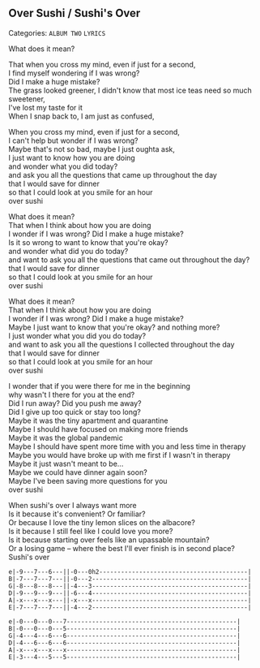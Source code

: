 ## Over Sushi / Sushi's Over  
Categories: `ALBUM TWO` `LYRICS`  
  
What does it mean?  
<!-- That when I think about how you are doing, I wonder if I was wrong?  
The next thought I have is wondering if I was wrong? -->  
That when you cross my mind, even if just for a second,  
I find myself wondering if I was wrong?  
Did I make a huge mistake?  
The grass looked greener, I didn't know that most ice teas need so much sweetener,  
I've lost my taste for it  
When I snap back to, I am just as confused,  
  
  
When you cross my mind, even if just for a second,  
I can't help but wonder if I was wrong?  
Maybe that's not so bad, maybe I just oughta ask,  
I just want to know how you are doing  
and wonder what you did today?  
and ask you all the questions that came up throughout the day  
that I would save for dinner  
so that I could look at you smile for an hour  
over sushi  
  
What does it mean?  
That when I think about how you are doing  
I wonder if I was wrong? Did I make a huge mistake?  
Is it so wrong to want to know that you're okay?  
and wonder what did you do today?  
and want to ask you all the questions that came out throughout the day?  
that I would save for dinner  
so that I could look at you smile for an hour  
over sushi  
  
What does it mean?  
That when I think about how you are doing  
I wonder if I was wrong? Did I make a huge mistake?  
Maybe I just want to know that you're okay? and nothing more?  
I just wonder what you did you do today?  
and want to ask you all the questions I collected throughout the day  
that I would save for dinner  
so that I could look at you smile for an hour  
over sushi  
  
I wonder that if you were there for me in the beginning  
why wasn't I there for you at the end?  
Did I run away? Did you push me away?  
Did I give up too quick or stay too long?  
Maybe it was the tiny apartment and quarantine  
Maybe I should have focused on making more friends  
Maybe it was the global pandemic  
Maybe I should have spent more time with you and less time in therapy  
Maybe you would have broke up with me first if I wasn't in therapy  
Maybe it just wasn't meant to be...  
Maybe we could have dinner again soon?  
Maybe I've been saving more questions for you  
over sushi  
  
When sushi's over I always want more  
Is it because it's convenient? Or familiar?  
Or because I love the tiny lemon slices on the albacore?  
Is it because I still feel like I could love you more?  
Is it because starting over feels like an upassable mountain?  
Or a losing game – where the best I'll ever finish is in second place?  
Sushi's over  
  
  
```
e|-9---7---6---||-0---0h2-----------------------------------------|  
B|-7---7---7---||-0---2-------------------------------------------|  
G|-8---8---8---||-4---3-------------------------------------------|  
D|-9---9---9---||-6---4-------------------------------------------|  
A|-x---x---x---||-x---x-------------------------------------------|  
E|-7---7---7---||-4---2-------------------------------------------|  
  
e|-0---0---0---7-----------------------------------------------|  
B|-0---0---0---5-----------------------------------------------|  
G|-4---4---6---6-----------------------------------------------|  
D|-4---6---6---6-----------------------------------------------|  
A|-x---x---x---x-----------------------------------------------|  
E|-3---4---5---5-----------------------------------------------|  
```
